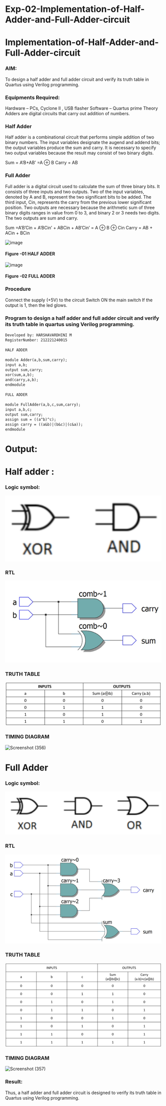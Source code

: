 # Exp-02-Implementation-of-Half-Adder-and-Full-Adder-circuit

# Implementation-of-Half-Adder-and-Full-Adder-circuit
### AIM:
To design a half adder and full adder circuit and verify its truth table in Quartus using Verilog programming.

### Equipments Required:
Hardware – PCs, Cyclone II , USB flasher
Software – Quartus prime
Theory
Adders are digital circuits that carry out addition of numbers.

### Half Adder
Half adder is a combinational circuit that performs simple addition of two binary numbers. The input variables designate the augend and addend bits; the output variables produce the sum and carry. It is necessary to specify two output variables because the result may consist of two binary digits.

Sum = A’B+AB’ =A ⊕ B Carry = AB

### Full Adder
Full adder is a digital circuit used to calculate the sum of three binary bits. It consists of three inputs and two outputs. Two of the input variables, denoted by A and B, represent the two significant bits to be added. The third input, Cin, represents the carry from the previous lower significant position. Two outputs are necessary because the arithmetic sum of three binary digits ranges in value from 0 to 3, and binary 2 or 3 needs two digits. The two outputs are sum and carry.

Sum =A’B’Cin + A’BCin’ + ABCin + AB’Cin’ = A ⊕ B ⊕ Cin Carry = AB + ACin + BCin

 ![image](https://user-images.githubusercontent.com/36288975/163552156-a13e5a56-c638-4110-97d9-8896907c8d25.png)

#### Figure -01 HALF ADDER 


![image](https://user-images.githubusercontent.com/36288975/163552057-b3547877-6d07-45b4-b7e0-bcfebfad9e1d.png)

#### Figure -02 FULL ADDER 

### Procedure

Connect the supply (+5V) to the circuit
Switch ON the main switch
If the output is 1, then the led glows.
### Program to design a half adder and full adder circuit and verify its truth table in quartus using Verilog programming.
```
Developed by: HARSHAVARDHINI M
RegisterNumber: 212221240015

HALF ADDER

module Adder(a,b,sum,carry);
input a,b;
output sum,carry;
xor(sum,a,b);
and(carry,a,b);
endmodule 

FULL ADDER

module FullAdder(a,b,c,sum,carry);
input a,b,c;
output sum,carry;
assign sum = ((a^b)^c);
assign carry = ((a&b)|(b&c)|(c&a));
endmodule
```

# Output:
# Half adder :

### Logic symbol:
![a](./im%201.png)


### RTL
![a](./im%202.png)

### TRUTH TABLE 
![a](./im%203.png)

### TIMING DIAGRAM
![Screenshot (356)](https://user-images.githubusercontent.com/93427208/166903875-5375e907-399a-4d8d-9954-12133a47ecff.png)

# Full Adder
### Logic symbol:
![a](./img1.png)


### RTL
![a](./img2.png)

### TRUTH TABLE 
![a](./img3.png)

### TIMING DIAGRAM
![Screenshot (357)](https://user-images.githubusercontent.com/93427208/166903923-7c1e1781-7d6e-4718-952f-9ecd87344526.png)


### Result:
Thus, a half adder and full adder circuit is designed to verify its truth table in Quartus using Verilog programming.
